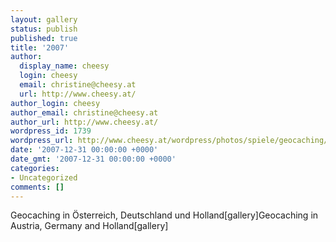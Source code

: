 ```yaml
---
layout: gallery
status: publish
published: true
title: '2007'
author:
  display_name: cheesy
  login: cheesy
  email: christine@cheesy.at
  url: http://www.cheesy.at/
author_login: cheesy
author_email: christine@cheesy.at
author_url: http://www.cheesy.at/
wordpress_id: 1739
wordpress_url: http://www.cheesy.at/wordpress/photos/spiele/geocaching/x2007/
date: '2007-12-31 00:00:00 +0000'
date_gmt: '2007-12-31 00:00:00 +0000'
categories:
- Uncategorized
comments: []
---
```

<!--:de-->Geocaching in Österreich, Deutschland und Holland[gallery]<!--:--><!--:en-->Geocaching in Austria, Germany and Holland[gallery]<!--:-->
